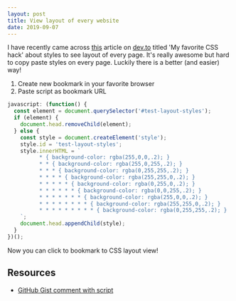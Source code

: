 ```yaml
---
layout: post
title: View layout of every website
date: 2019-09-07
---
```


I have recently came across [this](https://dev.to/gajus/my-favorite-css-hack-32g3) article on [dev.to](https://dev.to) titled 'My favorite CSS hack' about styles to see layout of every page. It's really awesome but hard to copy paste styles on every page. Luckily there is a better (and easier) way!

1. Create new bookmark in your favorite browser
2. Paste script as bookmark URL

<!-- prettier-ignore -->
```js
javascript: (function() {
  const element = document.querySelector('#test-layout-styles');
  if (element) {
    document.head.removeChild(element);
  } else {
    const style = document.createElement('style');
    style.id = 'test-layout-styles';
    style.innerHTML = `
          * { background-color: rgba(255,0,0,.2); }
          * * { background-color: rgba(255,0,255,.2); }
          * * * { background-color: rgba(0,255,255,.2); }
          * * * * { background-color: rgba(255,255,0,.2); }
          * * * * * { background-color: rgba(0,255,0,.2); }
          * * * * * * { background-color: rgba(0,0,255,.2); }
          * * * * * * * { background-color: rgba(255,0,0,.2); }
          * * * * * * * * { background-color: rgba(255,255,0,.2); }
          * * * * * * * * * { background-color: rgba(0,255,255,.2); }
    `;
    document.head.appendChild(style);
  }
})();
```

Now you can click to bookmark to CSS layout view!

## Resources

- [GitHub Gist comment with script](https://gist.github.com/vcastroi/e0d296171842e74ad7d4eef7daf15df6#gistcomment-3017296)
